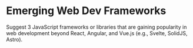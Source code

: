 # Emerging Web Dev Frameworks

Suggest 3 JavaScript frameworks or libraries that are gaining popularity in web development beyond React, Angular, and Vue.js (e.g., Svelte, SolidJS, Astro).
